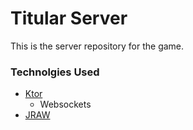 # Titular Server

This is the server repository for the game.

### Technolgies Used

- [Ktor](http://ktor.io/)
  - Websockets
- [JRAW](https://github.com/mattbdean/JRAW)

